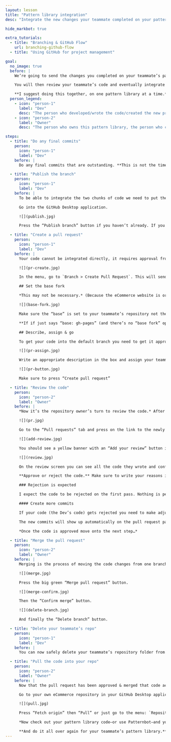```yaml
---
layout: lesson
title: "Pattern library integration"
desc: "Integrate the new changes your teammate completed on your pattern library into your version."

hide_markbot: true

extra_tutorials:
  - title: "Branching & GitHub Flow"
    url: branching-github-flow
  - title: "Using GitHub for project management"

goal:
  no_image: true
  before: |
    We’re going to send the changes you completed on your teammate’s pattern library to them using a pull request.

    You will then review your teammate’s code and eventually integrate it into the original pattern library.

    **I suggest doing this together, on one pattern library at a time.** After you complete one person’s move to the next person’s.
  person_legend:
    - icon: "person-1"
      label: "Dev"
      desc: "The person who developed/wrote the code/created the new product details page."
    - icon: "person-2"
      label: "Owner"
      desc: "The person who owns this pattern library, the person who created all the patterns."

steps:
  - title: "Do any final commits"
    person:
      icon: "person-1"
      label: "Dev"
    before: |
      Do any final commits that are outstanding. **This is not the time to write more code—it should already be done.** But if there are changes that you forgot to commit do them now.

  - title: "Publish the branch"
    person:
      icon: "person-1"
      label: "Dev"
    before: |
      To be able to integrate the two chunks of code we need to put the new chunk up on GitHub.

      Go into the GitHub Desktop application.

      ![](publish.jpg)

      Press the “Publish branch” button if you haven’t already. If you have done it when working previously make sure to push.

  - title: "Create a pull request"
    person:
      icon: "person-1"
      label: "Dev"
    before: |
      Your code cannot be integrated directly, it requires approval from your teammate. We go through this approval process with a pull request.

      ![](pr-create.jpg)

      In the menu, go to `Branch > Create Pull Request`. This will send you to GitHub’s website.

      ## Set the base fork

      *This may not be necessary.* (Because the eCommerce website is originally forked from the Learn the Web repository you can create pull request against that even earlier version.)

      ![](base-fork.jpg)

      Make sure the “base” is set to your teammate’s repository not the original Learn the Web repo (`ltw-webdev-4`).

      **If if just says “base: gh-pages” (and there’s no “base fork” option) then move along.**

      ## Describe, assign & go

      To get your code into the default branch you need to get it approved.

      ![](pr-assign.jpg)

      Write an appropriate description in the box and assign your teammate as the reviewer.

      ![](pr-button.jpg)

      Make sure to press “Create pull request”

  - title: "Review the code"
    person:
      icon: "person-2"
      label: "Owner"
    before: |
      *Now it’s the repository owner’s turn to review the code.* After reviewing the code we can move on to integrating it back into the original codebase.

      ![](pr.jpg)

      Go to the “Pull requests” tab and press on the link to the newly created pull request.

      ![](add-review.jpg)

      You should see a yellow banner with an “Add your review” button in it—press the button.

      ![](review.jpg)

      On the review screen you can see all the code they wrote and confirm it looks okay. If you want to see what it looks like, it’s most easiest to look at it on their screen. *If you want to look at the final product on your own computer call the teacher over for assistance.*

      **Approve or reject the code.** Make sure to write your reasons in the text box; be polite and helpful.

      ### Rejection is expected

      I expect the code to be rejected on the first pass. Nothing is perfect the first time.

      #### Create more commits

      If your code (the Dev’s code) gets rejected you need to make adjustments—on your own computer. Commit them to your `product-details` branch and push them to GitHub.

      The new commits will show up automatically on the pull request page and the repo owner can do another code review.

      *Once the code is approved move onto the next step…*

  - title: "Merge the pull request"
    person:
      icon: "person-2"
      label: "Owner"
    before: |
      Merging is the process of moving the code changes from one branch into another.

      ![](merge.jpg)

      Press the big green “Merge pull request” button.

      ![](merge-confirm.jpg)

      Then the “Confirm merge” button.

      ![](delete-branch.jpg)

      And finally the “Delete branch” button.

  - title: "Delete your teammate’s repo"
    person:
      icon: "person-1"
      label: "Dev"
    before: |
      You can now safely delete your teammate’s repository folder from your computer and remove it from the GitHub Desktop application.

  - title: "Pull the code into your repo"
    person:
      icon: "person-2"
      label: "Owner"
    before: |
      Now that the pull request has been approved & merged that code actually exists inside your `gh-pages`.

      Go to your own eCommerce repository in your GitHub Desktop application. Make sure you are on the `gh-pages` branch. Then pull the code.

      ![](pull.jpg)

      Press “Fetch origin” then “Pull” or just go to the menu: `Repository > Pull`

      *Now check out your pattern library code—or use Patternbot—and you should see the page your teammate created.*

      **And do it all over again for your teammate’s pattern library.**
---
```

